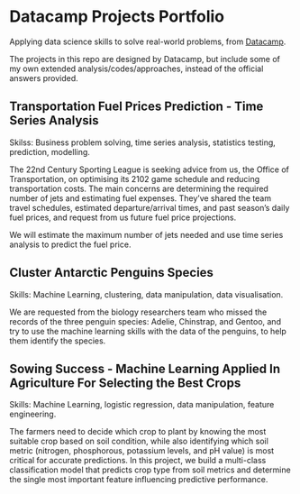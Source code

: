 # Datacamp Projects Portfolio
Applying data science skills to solve real-world problems, from [Datacamp](https://app.datacamp.com/).

The projects in this repo are designed by Datacamp, but include some of my own extended analysis/codes/approaches, instead of the official answers provided.

## Transportation Fuel Prices Prediction - Time Series Analysis
Skilss: Business problem solving, time series analysis, statistics testing, prediction, modelling.

The 22nd Century Sporting League is seeking advice from us, the Office of Transportation, on optimising its 2102 game schedule and reducing transportation costs. The main concerns are determining the required number of jets and estimating fuel expenses. They’ve shared the team travel schedules, estimated departure/arrival times, and past season’s daily fuel prices, and request from us future fuel price projections.

We will estimate the maximum number of jets needed and use time series analysis to predict the fuel price.

## Cluster Antarctic Penguins Species
Skills: Machine Learning, clustering, data manipulation, data visualisation.

We are requested from the biology researchers team who missed the records of the three penguin species: Adelie, Chinstrap, and Gentoo, and try to use the machine learning skills with the data of the penguins, to help them identify the species.

## Sowing Success - Machine Learning Applied In Agriculture For Selecting the Best Crops
Skills: Machine Learning, logistic regression, data manipulation, feature engineering.

The farmers need to decide which crop to plant by knowing the most suitable crop based on soil condition, while also identifying which soil metric (nitrogen, phosphorous, potassium levels, and pH value) is most critical for accurate predictions. In this project, we build a multi-class classification model that predicts crop type from soil metrics and determine the single most important feature influencing predictive performance.
